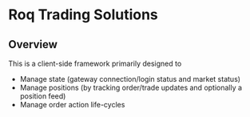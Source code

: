 # Roq Trading Solutions

## Overview

This is a client-side framework primarily designed to

* Manage state (gateway connection/login status and market status)
* Manage positions (by tracking order/trade updates and optionally
  a position feed)
* Manage order action life-cycles
